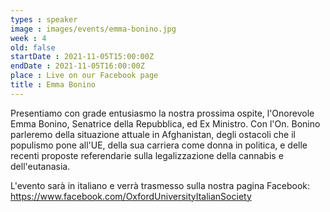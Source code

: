 ```yaml
---
types : speaker
image : images/events/emma-bonino.jpg
week : 4
old: false
startDate : 2021-11-05T15:00:00Z
endDate : 2021-11-05T16:00:00Z
place : Live on our Facebook page
title : Emma Bonino
---
```

Presentiamo con grade entusiasmo la nostra prossima ospite, l'Onorevole Emma Bonino, Senatrice della Repubblica, ed Ex Ministro. Con l'On. Bonino parleremo della situazione attuale in Afghanistan, degli ostacoli che il populismo pone all'UE, della sua carriera come donna in politica, e delle recenti proposte referendarie sulla legalizzazione della cannabis e dell'eutanasia.

L'evento sarà in italiano e verrà trasmesso sulla nostra pagina Facebook: https://www.facebook.com/OxfordUniversityItalianSociety